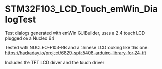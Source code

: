# STM32F103_LCD_Touch_emWin_DialogTest

Test dialogs generated with emWin GUIBuilder, uses a 2.4 touch LCD plugged on a Nucleo 64


Tested with NUCLEO-F103-RB and a chinese LCD looking like this one: https://hackaday.io/project/6829-spfd5408-arduino-library-for-24-tft

Includes the TFT LCD driver and the touch driver
